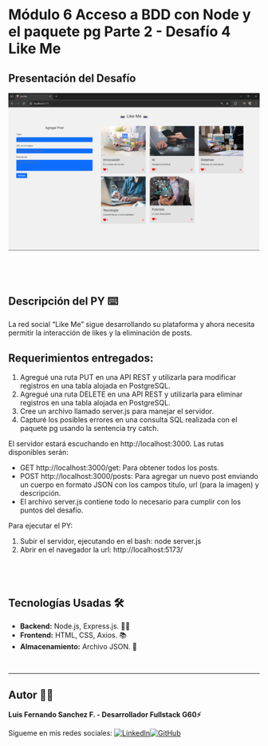 # Módulo 6 Acceso a BDD con Node y el paquete pg Parte 2 - Desafío 4 Like Me

## Presentación del Desafío

![Pantalla VSCode](./public/images/pantallaPY.png)

## <br/>

## Descripción del PY ⌨️

La red social “Like Me” sigue desarrollando su plataforma y ahora necesita permitir la interacción de likes y la eliminación de posts.

## Requerimientos entregados:

1. Agregué una ruta PUT en una API REST y utilizarla para modificar registros en una tabla alojada en PostgreSQL.
2. Agregué una ruta DELETE en una API REST y utilizarla para eliminar registros en una tabla alojada en PostgreSQL.
3. Cree un archivo llamado server.js para manejar el servidor.
4. Capturé los posibles errores en una consulta SQL realizada con el paquete pg usando la sentencia try catch.

El servidor estará escuchando en http://localhost:3000. Las rutas disponibles serán:

- GET http://localhost:3000/get: Para obtener todos los posts.
- POST http://localhost:3000/posts: Para agregar un nuevo post enviando un cuerpo en formato JSON con los campos titulo, url (para la imagen) y descripción.
- El archivo server.js contiene todo lo necesario para cumplir con los puntos del desafío.

Para ejecutar el PY:

1. Subir el servidor, ejecutando en el bash: node server.js
2. Abrir en el navegador la url: http://localhost:5173/

## <br/>

## Tecnologías Usadas 🛠️

- **Backend:** Node.js, Express.js. 🧑‍💻
- **Frontend:** HTML, CSS, Axios. 📚
- **Almacenamiento:** Archivo JSON. 🫙

<br/>

---

## Autor 👨‍💻

**Luis Fernando Sanchez F. - Desarrollador Fullstack G60⚡**

Sígueme en mis redes sociales: [![LinkedIn](https://img.shields.io/badge/LinkedIn-%230077B5.svg?logo=linkedin&logoColor=white)](https://www.linkedin.com/in/luisfernandosanchezflorez)[![GitHub](https://img.shields.io/badge/GitHub-black?logo=github)](https://github.com/luisfersan)
<br>

